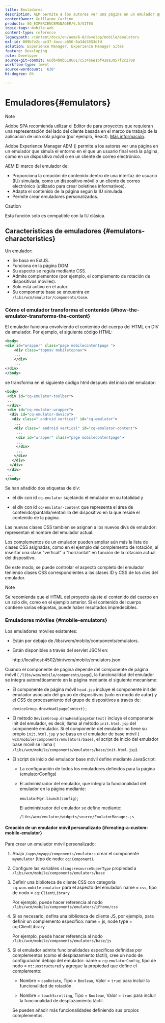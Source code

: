 ```yaml
---
title: Emuladores
description: AEM permite a los autores ver una página en un emulador que simula el entorno en el que un usuario final verá la página
contentOwner: Guillaume Carlino
products: SG_EXPERIENCEMANAGER/6.5/SITES
topic-tags: mobile-web
content-type: reference
legacypath: /content/docs/en/aem/6-0/develop/mobile/emulators
exl-id: 009b7e2c-ac37-4acc-a656-0a34d3853dfd
solution: Experience Manager, Experience Manager Sites
feature: Developing
role: Developer
source-git-commit: 66db4b0b5106617c534b6e1bf428a3057f2c2708
workflow-type: tm+mt
source-wordcount: '630'
ht-degree: 0%

---
```


# Emuladores{#emulators}

>[!NOTE]
>
>Adobe SPA recomienda utilizar el Editor de para proyectos que requieran una representación del lado del cliente basada en el marco de trabajo de la aplicación de una sola página (por ejemplo, React). [Más información](/help/sites-developing/spa-overview.md).

Adobe Experience Manager AEM () permite a los autores ver una página en un emulador que simula el entorno en el que un usuario final verá la página, como en un dispositivo móvil o en un cliente de correo electrónico.

AEM El marco del emulador de:

* Proporciona la creación de contenido dentro de una interfaz de usuario (IU) simulada, como un dispositivo móvil o un cliente de correo electrónico (utilizado para crear boletines informativos).
* Adapta el contenido de la página según la IU simulada.
* Permite crear emuladores personalizados.

>[!CAUTION]
>
>Esta función solo es compatible con la IU clásica.

## Características de emuladores {#emulators-characteristics}

Un emulador:

* Se basa en ExtJS.
* Funciona en la página DOM.
* Su aspecto se regula mediante CSS.
* Admite complementos (por ejemplo, el complemento de rotación de dispositivos móviles).
* Solo está activo en el autor.
* Su componente base se encuentra en `/libs/wcm/emulator/components/base`.

### Cómo el emulador transforma el contenido {#how-the-emulator-transforms-the-content}

El emulador funciona envolviendo el contenido del cuerpo del HTML en DIV de emulador. Por ejemplo, el siguiente código HTML:

```xml
<body>
<div id="wrapper" class="page mobilecontentpage ">
    <div class="topnav mobiletopnav">
    ...
    </div>
    ...
</div>
</body>
```

se transforma en el siguiente código html después del inicio del emulador:

```xml
<body>
 <div id="cq-emulator-toolbar">
 ...
 </div>
 <div id="cq-emulator-wrapper">
  <div id="cq-emulator-device">
   <div class=" android vertical" id="cq-emulator">
    ...
    <div class=" android vertical" id="cq-emulator-content">
     ...
     <div id="wrapper" class="page mobilecontentpage">
     ...
     </div>
     ...
    </div>
   </div>
  </div>
 </div>
 ...
</body>
```

Se han añadido dos etiquetas de div:

* el div con id `cq-emulator` sujetando el emulador en su totalidad y

* el div con id `cq-emulator-content` que representa el área de contenido/pantalla/ventanilla del dispositivo en la que reside el contenido de la página.

Las nuevas clases CSS también se asignan a los nuevos divs de emulador: representan el nombre del emulador actual.

Los complementos de un emulador pueden ampliar aún más la lista de clases CSS asignadas, como en el ejemplo del complemento de rotación, al insertar una clase &quot;vertical&quot; u &quot;horizontal&quot; en función de la rotación actual del dispositivo.

De este modo, se puede controlar el aspecto completo del emulador teniendo clases CSS correspondientes a las clases ID y CSS de los divs del emulador.

>[!NOTE]
>
>Se recomienda que el HTML del proyecto ajuste el contenido del cuerpo en un solo div, como en el ejemplo anterior. Si el contenido del cuerpo contiene varias etiquetas, puede haber resultados impredecibles.

### Emuladores móviles {#mobile-emulators}

Los emuladores móviles existentes:

* Están por debajo de /libs/wcm/mobile/components/emulators.
* Están disponibles a través del servlet JSON en:

  http://localhost:4502/bin/wcm/mobile/emulators.json

Cuando el componente de página depende del componente de página móvil ( `/libs/wcm/mobile/components/page`), la funcionalidad del emulador se integra automáticamente en la página mediante el siguiente mecanismo:

* El componente de página móvil `head.jsp` incluye el componente init del emulador asociado del grupo de dispositivos (solo en modo de autor) y el CSS de procesamiento del grupo de dispositivos a través de:

  `deviceGroup.drawHead(pageContext);`

* El método `DeviceGroup.drawHead(pageContext)` incluye el componente init del emulador, es decir, llama al método `init.html.jsp` del componente emulador. Si el componente del emulador no tiene su propio `init.html.jsp` y se basa en el emulador de base móvil ( `wcm/mobile/components/emulators/base)`, el script de inicio del emulador base móvil se llama ( `/libs/wcm/mobile/components/emulators/base/init.html.jsp`).

* El script de inicio del emulador base móvil define mediante JavaScript:

   * La configuración de todos los emuladores definidos para la página (emulatorConfigs)
   * El administrador del emulador, que integra la funcionalidad del emulador en la página mediante:

     `emulatorMgr.launch(config)`;

     El administrador del emulador se define mediante:

     `/libs/wcm/emulator/widgets/source/EmulatorManager.js`

#### Creación de un emulador móvil personalizado {#creating-a-custom-mobile-emulator}

Para crear un emulador móvil personalizado:

1. Abajo `/apps/myapp/components/emulators` crear el componente `myemulator` (tipo de nodo: `cq:Component`).

1. Configure las variables `sling:resourceSuperType` propiedad a `/libs/wcm/mobile/components/emulators/base`

1. Definir una biblioteca de cliente CSS con categoría `cq.wcm.mobile.emulator` para el aspecto del emulador: name = `css`, tipo de nodo = `cq:ClientLibrary`

   Por ejemplo, puede hacer referencia al nodo `/libs/wcm/mobile/components/emulators/iPhone/css`

1. Si es necesario, defina una biblioteca de cliente JS, por ejemplo, para definir un complemento específico: name = js, node type = cq:ClientLibrary

   Por ejemplo, puede hacer referencia al nodo `/libs/wcm/mobile/components/emulators/base/js`

1. Si el emulador admite funcionalidades específicas definidas por complementos (como el desplazamiento táctil), cree un nodo de configuración debajo del emulador: name = `cq:emulatorConfig`, tipo de nodo = `nt:unstructured` y agregue la propiedad que define el complemento:

   * Nombre = `canRotate`, Tipo = `Boolean`, Valor = `true`: para incluir la funcionalidad de rotación.

   * Nombre = `touchScrolling`, Tipo = `Boolean`, Valor = `true`: para incluir la funcionalidad de desplazamiento táctil.

   Se pueden añadir más funcionalidades definiendo sus propios complementos.
